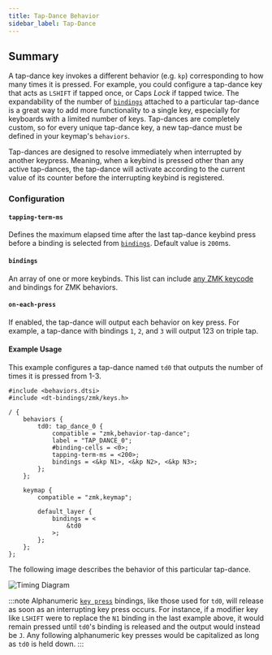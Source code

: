 ```yaml
---
title: Tap-Dance Behavior
sidebar_label: Tap-Dance
---
```


## Summary

A tap-dance key invokes a different behavior (e.g. `kp`) corresponding
to how many times it is pressed. For example, you could configure a
tap-dance key that acts as `LSHIFT` if tapped once, or Caps _Lock_ if tapped twice.
The expandability of the number of [`bindings`](#bindings) attached to a
particular tap-dance is a great way to add more functionality to a single key,
especially for keyboards with a limited number of keys.
Tap-dances are completely custom, so for every unique tap-dance key,
a new tap-dance must be defined in your keymap's `behaviors`.

Tap-dances are designed to resolve immediately when interrupted by another keypress.
Meaning, when a keybind is pressed other than any active tap-dances,
the tap-dance will activate according to the current value of its
counter before the interrupting keybind is registered.

### Configuration

#### `tapping-term-ms`

Defines the maximum elapsed time after the last tap-dance keybind press
before a binding is selected from [`bindings`](#bindings).
Default value is `200`ms.

#### `bindings`

An array of one or more keybinds. This list can include [any ZMK keycode](../codes/) and bindings for ZMK behaviors.

#### `on-each-press`

If enabled, the tap-dance will output each behavior on key press. For example, a tap-dance with bindings `1`, `2`, and `3` will output 123 on triple tap.

#### Example Usage

This example configures a tap-dance named `td0` that outputs the number of times it is pressed from 1-3.

```
#include <behaviors.dtsi>
#include <dt-bindings/zmk/keys.h>

/ {
	behaviors {
		td0: tap_dance_0 {
            compatible = "zmk,behavior-tap-dance";
            label = "TAP_DANCE_0";
            #binding-cells = <0>;
            tapping-term-ms = <200>;
            bindings = <&kp N1>, <&kp N2>, <&kp N3>;
        };
	};

	keymap {
		compatible = "zmk,keymap";

		default_layer {
			bindings = <
	            &td0
			>;
		};
	};
};
```

The following image describes the behavior of this particular tap-dance.

![Timing Diagram](../assets/tap-dance/timing_diagram.svg)

:::note
Alphanumeric [`key press`](key-press.md) bindings, like those used for `td0`,
will release as soon as an interrupting key press occurs.
For instance, if a modifier key like `LSHIFT` were to replace the `N1`
binding in the last example above, it would remain pressed until `td0`'s
binding is released and the output would instead be `J`. Any following
alphanumeric key presses would be capitalized as long as `td0` is held down.
:::
